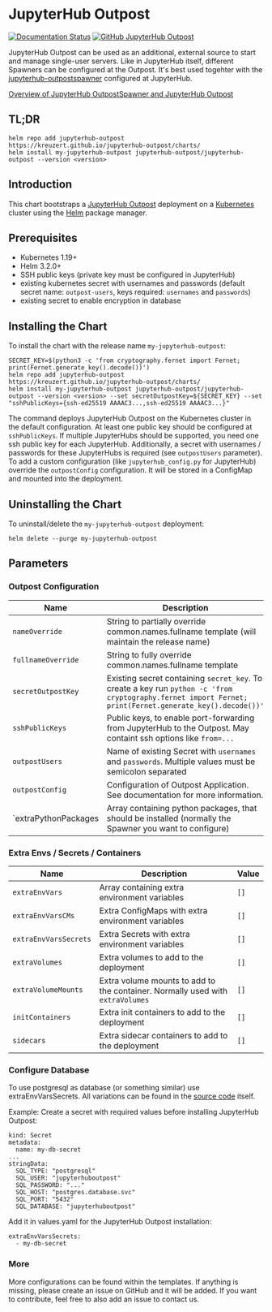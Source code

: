 <!--- app-name: JupyterHub Outpost -->

# JupyterHub Outpost

[![Documentation Status](https://readthedocs.org/projects/jupyterhub-outpostspawner/badge/?version=latest)](https://jupyterhub-outpostspawner.readthedocs.io/en/latest/?badge=latest)
[![GitHub JupyterHub Outpost](https://img.shields.io/badge/Source_code-github-blue?logo=github&logoColor=white)](https://github.com/kreuzert/jupyterhub-outpost)

JupyterHub Outpost can be used as an additional, external source to start and manage single-user servers. Like in JupyterHub itself, different Spawners can be configured at the Outpost. It's best used togehter with the [jupyterhub-outpostspawner](https://pypi.org/project/jupyterhub-outpostspawner/) configured at JupyterHub.

[Overview of JupyterHub OutpostSpawner and JupyterHub Outpost](https://jupyterhub-outpostspawner.readthedocs.io/)

## TL;DR

```console
helm repo add jupyterhub-outpost https://kreuzert.github.io/jupyterhub-outpost/charts/
helm install my-jupyterhub-outpost jupyterhub-outpost/jupyterhub-outpost --version <version>
```

## Introduction

This chart bootstraps a [JupyterHub Outpost](https://github.com/kreuzert/jupyterhub-outpost) deployment on a [Kubernetes](https://kubernetes.io) cluster using the [Helm](https://helm.sh) package manager.

## Prerequisites

- Kubernetes 1.19+
- Helm 3.2.0+
- SSH public keys (private key must be configured in JupyterHub)
- existing kubernetes secret with usernames and passwords (default secret name: `outpost-users`, keys required: `usernames` and `passwords`)
- existing secret to enable encryption in database

## Installing the Chart

To install the chart with the release name `my-jupyterhub-outpost`:

```console
SECRET_KEY=$(python3 -c 'from cryptography.fernet import Fernet; print(Fernet.generate_key().decode())')
helm repo add jupyterhub-outpost https://kreuzert.github.io/jupyterhub-outpost/charts/
helm install my-jupyterhub-outpost jupyterhub-outpost/jupyterhub-outpost --version <version> --set secretOutpostKey=${SECRET_KEY} --set "sshPublicKeys={ssh-ed25519 AAAAC3...,ssh-ed25519 AAAAC3...}"
```

The command deploys JupyterHub Outpost on the Kubernetes cluster in the default configuration. At least one public key should be configured at `sshPublicKeys`. If multiple JupyterHubs should be supported, you need one ssh public key for each JupyterHub. Additionally, a secret with usernames / passwords for these JupyterHubs is required (see `outpostUsers` parameter). To add a custom configuration (like `jupyterhub_config.py` for JupyterHub) override the `outpostConfig` configuration. It will be stored in a ConfigMap and mounted into the deployment.


## Uninstalling the Chart

To uninstall/delete the `my-jupyterhub-outpost` deployment:

```console
helm delete --purge my-jupyterhub-outpost
```

## Parameters

### Outpost Configuration

| Name                     | Description                                                                                                                                              | Value |
| ------------------------ | -------------------------------------------------------------------------------------------------------------------------------------------------------- | ----- |
| `nameOverride`           | String to partially override common.names.fullname template (will maintain the release name)                                                             | `""`  |
| `fullnameOverride`       | String to fully override common.names.fullname template                                                                                                  | `""`  |
| `secretOutpostKey`       | Existing secret containing `secret_key`. To create a key run `python -c 'from cryptography.fernet import Fernet; print(Fernet.generate_key().decode())'` | `""`  |
| `sshPublicKeys`          | Public keys, to enable port-forwarding from JupyterHub to the Outpost. May containt ssh options like `from=...`                                          | `[]`  |
| `outpostUsers`           | Name of existing Secret with `usernames` and `passwords`. Multiple values must be semicolon separated                                                    | `""`  |
| `outpostConfig`          | Configuration of Outpost Application. See documentation for more information.                                                                            | `""`  |
| `extraPythonPackages     | Array containing python packages, that should be installed (normally the Spawner you want to configure)                                                  | `[]`  |

### Extra Envs / Secrets / Containers

| Name                     | Description                                                                                                     | Value |
| ------------------------ | --------------------------------------------------------------------------------------------------------------- | ------|
| `extraEnvVars`           | Array containing extra environment variables                                                                    | `[]`  |
| `extraEnvVarsCMs`        | Extra ConfigMaps with extra environment variables                                                               | `[]`  |
| `extraEnvVarsSecrets`    | Extra Secrets with extra environment variables                                                                  | `[]`  |
| `extraVolumes`           | Extra volumes to add to the deployment                                                                          | `[]`  |
| `extraVolumeMounts`      | Extra volume mounts to add to the container. Normally used with `extraVolumes`                                  | `[]`  |
| `initContainers`         | Extra init containers to add to the deployment                                                                  | `[]`  |
| `sidecars`               | Extra sidecar containers to add to the deployment                                                               | `[]`  |

### Configure Database
To use postgresql as database (or something similar) use extraEnvVarsSecrets.
All variations can be found in the [source code](https://github.com/kreuzert/jupyterhub-outpost/blob/main/project/app/database/__init__.py) itself.

Example:
Create a secret with required values before installing JupyterHub Outpost:
```
kind: Secret
metadata:
  name: my-db-secret
...
stringData:
  SQL_TYPE: "postgresql"
  SQL_USER: "jupyterhuboutpost"
  SQL_PASSWORD: "..."
  SQL_HOST: "postgres.database.svc"
  SQL_PORT: "5432"
  SQL_DATABASE: "jupyterhuboutpost"
```
  
Add it in values.yaml for the JupyterHub Outpost installation:
```
extraEnvVarsSecrets:
  - my-db-secret
```
  

### More

More configurations can be found within the templates. If anything is missing, please create an issue on GitHub and it will be added. If you want to contribute, feel free to also add an issue to contact us.

